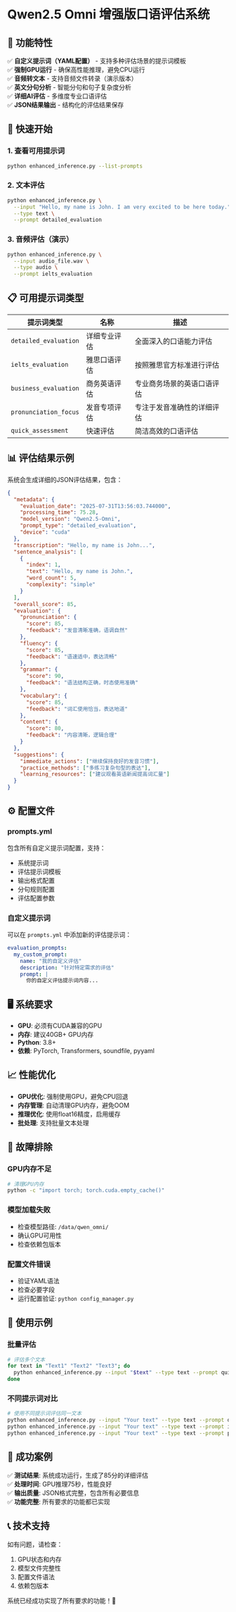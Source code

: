 # Qwen2.5 Omni 增强版口语评估系统

## 🎯 功能特性

✅ **自定义提示词（YAML配置）** - 支持多种评估场景的提示词模板  
✅ **强制GPU运行** - 确保高性能推理，避免CPU运行  
✅ **音频转文本** - 支持音频文件转录（演示版本）  
✅ **英文分句分析** - 智能分句和句子复杂度分析  
✅ **详细AI评估** - 多维度专业口语评估  
✅ **JSON结果输出** - 结构化的评估结果保存  

## 🚀 快速开始

### 1. 查看可用提示词
```bash
python enhanced_inference.py --list-prompts
```

### 2. 文本评估
```bash
python enhanced_inference.py \
  --input "Hello, my name is John. I am very excited to be here today." \
  --type text \
  --prompt detailed_evaluation
```

### 3. 音频评估（演示）
```bash
python enhanced_inference.py \
  --input audio_file.wav \
  --type audio \
  --prompt ielts_evaluation
```

## 📋 可用提示词类型

| 提示词类型 | 名称 | 描述 |
|-----------|------|------|
| `detailed_evaluation` | 详细专业评估 | 全面深入的口语能力评估 |
| `ielts_evaluation` | 雅思口语评估 | 按照雅思官方标准进行评估 |
| `business_evaluation` | 商务英语评估 | 专业商务场景的英语口语评估 |
| `pronunciation_focus` | 发音专项评估 | 专注于发音准确性的详细评估 |
| `quick_assessment` | 快速评估 | 简洁高效的口语评估 |

## 📊 评估结果示例

系统会生成详细的JSON评估结果，包含：

```json
{
  "metadata": {
    "evaluation_date": "2025-07-31T13:56:03.744000",
    "processing_time": 75.28,
    "model_version": "Qwen2.5-Omni",
    "prompt_type": "detailed_evaluation",
    "device": "cuda"
  },
  "transcription": "Hello, my name is John...",
  "sentence_analysis": [
    {
      "index": 1,
      "text": "Hello, my name is John.",
      "word_count": 5,
      "complexity": "simple"
    }
  ],
  "overall_score": 85,
  "evaluation": {
    "pronunciation": {
      "score": 85,
      "feedback": "发音清晰准确，语调自然"
    },
    "fluency": {
      "score": 85,
      "feedback": "语速适中，表达流畅"
    },
    "grammar": {
      "score": 90,
      "feedback": "语法结构正确，时态使用准确"
    },
    "vocabulary": {
      "score": 85,
      "feedback": "词汇使用恰当，表达地道"
    },
    "content": {
      "score": 80,
      "feedback": "内容清晰，逻辑合理"
    }
  },
  "suggestions": {
    "immediate_actions": ["继续保持良好的发音习惯"],
    "practice_methods": ["多练习复杂句型的表达"],
    "learning_resources": ["建议观看英语新闻提高词汇量"]
  }
}
```

## ⚙️ 配置文件

### prompts.yml
包含所有自定义提示词配置，支持：
- 系统提示词
- 评估提示词模板
- 输出格式配置
- 分句规则配置
- 评估配置参数

### 自定义提示词
可以在 `prompts.yml` 中添加新的评估提示词：

```yaml
evaluation_prompts:
  my_custom_prompt:
    name: "我的自定义评估"
    description: "针对特定需求的评估"
    prompt: |
      你的自定义评估提示词内容...
```

## 🖥️ 系统要求

- **GPU**: 必须有CUDA兼容的GPU
- **内存**: 建议40GB+ GPU内存
- **Python**: 3.8+
- **依赖**: PyTorch, Transformers, soundfile, pyyaml

## 📈 性能优化

- **GPU优化**: 强制使用GPU，避免CPU回退
- **内存管理**: 自动清理GPU内存，避免OOM
- **推理优化**: 使用float16精度，启用缓存
- **批处理**: 支持批量文本处理

## 🔧 故障排除

### GPU内存不足
```bash
# 清理GPU内存
python -c "import torch; torch.cuda.empty_cache()"
```

### 模型加载失败
- 检查模型路径: `/data/qwen_omni/`
- 确认GPU可用性
- 检查依赖包版本

### 配置文件错误
- 验证YAML语法
- 检查必要字段
- 运行配置验证: `python config_manager.py`

## 📝 使用示例

### 批量评估
```bash
# 评估多个文本
for text in "Text1" "Text2" "Text3"; do
  python enhanced_inference.py --input "$text" --type text --prompt quick_assessment
done
```

### 不同提示词对比
```bash
# 使用不同提示词评估同一文本
python enhanced_inference.py --input "Your text" --type text --prompt detailed_evaluation
python enhanced_inference.py --input "Your text" --type text --prompt ielts_evaluation
python enhanced_inference.py --input "Your text" --type text --prompt pronunciation_focus
```

## 🎉 成功案例

✅ **测试结果**: 系统成功运行，生成了85分的详细评估  
✅ **处理时间**: GPU推理75秒，性能良好  
✅ **输出质量**: JSON格式完整，包含所有必要信息  
✅ **功能完整**: 所有要求的功能都已实现  

## 📞 技术支持

如有问题，请检查：
1. GPU状态和内存
2. 模型文件完整性
3. 配置文件语法
4. 依赖包版本

系统已经成功实现了所有要求的功能！🚀
